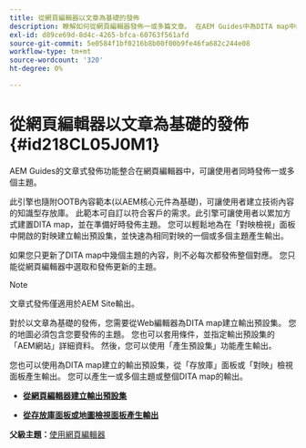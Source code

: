 ```yaml
---
title: 從網頁編輯器以文章為基礎的發佈
description: 瞭解如何從網頁編輯器發佈一或多篇文章。 在AEM Guides中為DITA map中的一個或多個主題產生輸出。
exl-id: d89ce69d-8d4c-4265-bfca-60763f561afd
source-git-commit: 5e0584f1bf0216b8b00f00b9fe46fa682c244e08
workflow-type: tm+mt
source-wordcount: '320'
ht-degree: 0%

---
```


# 從網頁編輯器以文章為基礎的發佈 {#id218CL05J0M1}

AEM Guides的文章式發佈功能整合在網頁編輯器中，可讓使用者同時發佈一或多個主題。

此引擎也隨附OOTB內容範本(以AEM核心元件為基礎)，可讓使用者建立技術內容的知識型存放庫。 此範本可自訂以符合客戶的需求。此引擎可讓使用者以累加方式建置DITA map，並在準備好時發佈主題。 您可以輕鬆地為在「對映檢視」面板中開啟的對映建立輸出預設集，並快速為相同對映的一個或多個主題產生輸出。

如果您只更新了DITA map中幾個主題的內容，則不必每次都發佈整個對應。 您只能從網頁編輯器中選取和發佈更新的主題。

>[!NOTE]
>
> 文章式發佈僅適用於AEM Site輸出。

對於以文章為基礎的發佈，您需要從Web編輯器為DITA map建立輸出預設集。 您的地圖必須包含您要發佈的主題。 您也可以套用條件，並指定輸出預設集的「AEM網站」詳細資料。 然後，您可以使用「產生預設集」功能產生輸出。

您也可以使用為DITA map建立的輸出預設集，從「存放庫」面板或「對映」檢視面板產生輸出。 您可以產生一或多個主題或整個DITA map的輸出。

- **[從網頁編輯器建立輸出預設集](web-editor-article-publishing-presets.md)**

- **[從存放庫面板或地圖檢視面板產生輸出](web-editor-article-publishing-output.md)**


**父級主題：**[&#x200B;使用網頁編輯器](web-editor.md)
